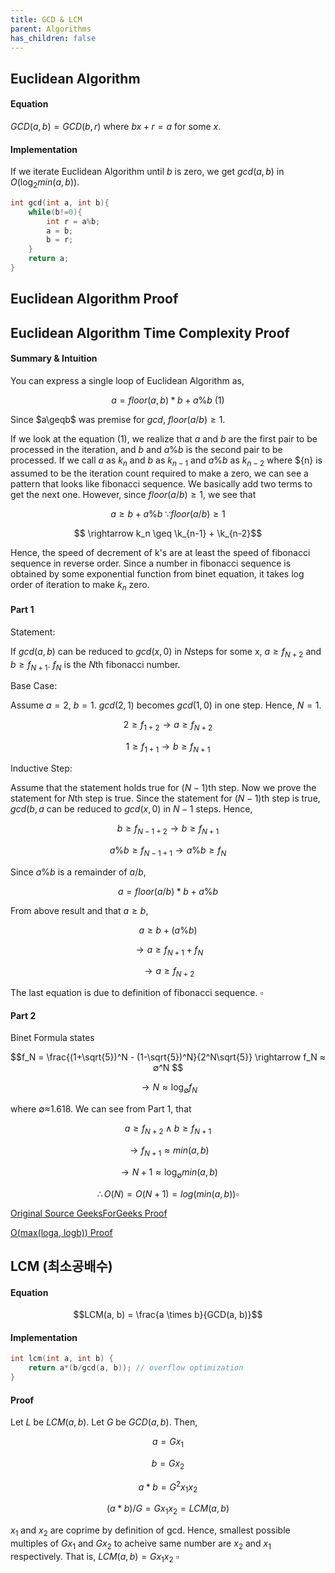 ```yaml
---
title: GCD & LCM
parent: Algorithms
has_children: false
---
```

## Euclidean Algorithm
#### Equation
$GCD(a, b) = GCD(b, r)$ where $bx+r = a$ for some $x$.
#### Implementation
If we iterate Euclidean Algorithm until $b$ is zero, we get $gcd(a, b)$ in $O(\log_2{min(a,b)})$.
```cpp
int gcd(int a, int b){
	while(b!=0){
		int r = a%b;
		a = b;
		b = r;
	}
	return a;
}
```
## Euclidean Algorithm Proof
## Euclidean Algorithm Time Complexity Proof
#### Summary & Intuition

You can express a single loop of Euclidean Algorithm as,

$$ a = floor(a, b)*b + a\%b \: (1)$$

Since $a\geqb$ was premise for $gcd$, $floor(a/b)\geq1$.

If we look at the equation (1), we realize that $a$ and $b$ are
the first pair to be processed in the iteration, and $b$ and $a\%b$ is
the second pair to be processed. If we call $a$ as $k_{n}$ and $b$ as $k_{n-1}$ and
$a\%b$ as $k_{n-2}$ where ${n} is assumed to be the iteration count required to
make a zero, we can see a pattern that looks like fibonacci sequence. We
basically add two terms to get the next one. However, since $floor(a/b)\geq1$,
we see that 

$$ a \geq b + a\%b \: \because floor(a/b)\geq1 $$

$$ \rightarrow k_n \geq \k_{n-1} + \k_{n-2}$$

Hence, the speed of decrement of k's are at least the speed of fibonacci sequence in
reverse order. Since a number in fibonacci sequence is obtained by some exponential function
from binet equation, it takes log order of iteration to make $k_n$ zero.


#### Part 1

Statement:

If $gcd(a, b)$ can be reduced to $gcd(x, 0)$ in $N$steps for some x,
$a \geq f_{N+2}$ and $b \geq f_{N+1}$. $f_{N}$ is the $N$th fibonacci number.

Base Case:

Assume $a=2$, $b=1$. $gcd(2,1)$ becomes $gcd(1,0)$ in one step. Hence, $N=1$. 

$$ 2 \geq f_{1+2} \rightarrow a \geq f_{N+2} $$

$$ 1 \geq f_{1+1} \rightarrow b \geq f_{N+1} $$

Inductive Step:

Assume that the statement holds true for $(N-1)$th step. Now we prove the statement for $N$th step is true.
Since the statement for $(N-1)$th step is true, $gcd(b, a%b)$ can be reduced to $gcd(x, 0)$ in $N-1$ steps. Hence,

$$b \geq f_{N-1+2} \rightarrow b \geq f_{N+1}$$

$$a\%b \geq f_{N-1+1} \rightarrow a\%b \geq f_{N}$$

Since $a\%b$ is a remainder of $a/b$,

$$a=floor(a/b)*b + a\%b$$

From above result and that $a \geq b$,

$$a \geq b + (a\%b)$$

$$\rightarrow a \geq f_{N+1} + f_N$$

$$\rightarrow a \geq f_{N+2}$$

The last equation is due to definition of fibonacci sequence. $\square$

#### Part 2

Binet Formula states

$$f_N =  \frac{(1+\sqrt{5})^N - (1-\sqrt{5})^N}{2^N\sqrt{5}} \rightarrow f_N ≈ ∅^N $$

$$\rightarrow N ≈ \log_{∅}{f_N}$$

where ∅≈1.618. We can see from Part 1, that

$$a \geq f_{N+2} \wedge b \geq f_{N+1}$$

$$\rightarrow f_{N+1} ≈ min(a,b)$$

$$\rightarrow N+1 ≈ \log_{∅}{min(a,b)}$$

$$\therefore O(N) = O(N+1) = log(min(a,b))\square$$

[Original Source GeeksForGeeks Proof](https://www.geeksforgeeks.org/time-complexity-of-euclidean-algorithm/) 

[O(max(loga, logb)) Proof](https://dandalf.tistory.com/123)






## LCM (최소공배수)
#### Equation
$$LCM(a, b) = \frac{a \times b}{GCD(a, b)}$$
#### Implementation
```cpp
int lcm(int a, int b) {
    return a*(b/gcd(a, b)); // overflow optimization
}
```
#### Proof
Let $L$ be $LCM(a, b)$. Let $G$ be $GCD(a, b)$. Then,

$$a = Gx_1$$

$$b = Gx_2$$

$$a*b = G^2x_1x_2$$

$$(a*b)/G = Gx_1x_2 = LCM(a, b)$$

$x_1$ and $x_2$ are coprime by definition of gcd. Hence,
smallest possible multiples of $Gx_1$ and $Gx_2$ to acheive same number 
are $x_2$ and $x_1$ respectively. That is, $LCM(a, b) = Gx_1x_2$ $\square$

